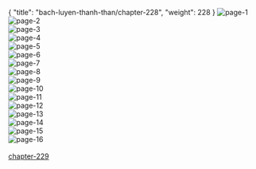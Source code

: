 { "title": "bach-luyen-thanh-than/chapter-228", "weight": 228 }
<img src="bach-luyen-thanh-than_0228_01-19d1878492148539d4742c889eb0aeac.webp" alt="page-1" origin="http://1.bp.blogspot.com/-vXXI8s9U2kY/WvGOZYYei0I/AAAAAAAADVU/rpt-WBp9gy4dA72bbviVmrfF7PU1ikSHACLcBGAs/s1600/0002.jpg?imgmax=0"><br/>
<img src="bach-luyen-thanh-than_0228_02-a0ce0857646bda54dfeddbeaa67ea670.webp" alt="page-2" origin="http://1.bp.blogspot.com/--uUlinn5cdQ/WvGOZeroJBI/AAAAAAAADVM/pEwipP0M8DQ5Ier8aOSp2sReOCzCnau4QCLcBGAs/s1600/0004.jpg?imgmax=0"><br/>
<img src="bach-luyen-thanh-than_0228_03-cf9b44a8dd917a2b6fb1342159599de5.webp" alt="page-3" origin="http://1.bp.blogspot.com/-reuazRprc-o/WvGOZYgN6TI/AAAAAAAADVQ/sKT8t9aYNCk7_JtNS8_VjNG252JKqN37QCLcBGAs/s1600/0005.jpg?imgmax=0"><br/>
<img src="bach-luyen-thanh-than_0228_04-fc5f8d259a0a2c025de9b97d8e1d1081.webp" alt="page-4" origin="http://1.bp.blogspot.com/-CUeGxiTpJCE/WvGOaSOsymI/AAAAAAAADVY/6lj8Rw_7RacIxhRrYmVSRiIl34hXHlE7gCLcBGAs/s1600/0006.jpg?imgmax=0"><br/>
<img src="bach-luyen-thanh-than_0228_05-ccd70f891b240b7fe4967512936cdd5e.webp" alt="page-5" origin="http://1.bp.blogspot.com/-nlk_5n_2Kw0/WvGOauyrBjI/AAAAAAAADVg/e1kT_ZkzhIUBgePXDbiXq8d-S9nd4Hv2ACLcBGAs/s1600/0007.jpg?imgmax=0"><br/>
<img src="bach-luyen-thanh-than_0228_06-e959d2d622ee932c0e89f6c30f0551ce.webp" alt="page-6" origin="http://1.bp.blogspot.com/-6K7vbZ3Ek6M/WvGOajZp5ZI/AAAAAAAADVc/b0WRfSbmF3QPr0Mu5r_BmnskCLY7ag4uACLcBGAs/s1600/0008.jpg?imgmax=0"><br/>
<img src="bach-luyen-thanh-than_0228_07-1dcb0371fb9b2f9ba27dc108d32a1d59.webp" alt="page-7" origin="http://1.bp.blogspot.com/-vgmXoW_Xf5I/WvGObVPpfkI/AAAAAAAADVk/K9CiYqoq8bElxzTJWQBnLXgIsJX2Sn8LgCLcBGAs/s1600/0009.jpg?imgmax=0"><br/>
<img src="bach-luyen-thanh-than_0228_08-38f4dcdaf752c9b4d52b690f5341a95b.webp" alt="page-8" origin="http://1.bp.blogspot.com/-r8Qpt6CGB1g/WvGObgClftI/AAAAAAAADVo/pCbx3HoYXNIHkv0InH19ga2p7fQwTO_HgCLcBGAs/s1600/0010.jpg?imgmax=0"><br/>
<img src="bach-luyen-thanh-than_0228_09-4a4d133edd718a6a87faf8b792fe05c9.webp" alt="page-9" origin="http://1.bp.blogspot.com/-0q_J6nBJr_g/WvGObvOHB3I/AAAAAAAADVs/GsPGsiLbYgwZ4R_QSKOUL805BgD5JZqrwCLcBGAs/s1600/0011.jpg?imgmax=0"><br/>
<img src="bach-luyen-thanh-than_0228_10-93e057a788cee76c26bbb0b43ea5a4f4.webp" alt="page-10" origin="http://1.bp.blogspot.com/-pwQdOZ89lcI/WvGOcK9oedI/AAAAAAAADVw/dhK7wB1uh3AH9em7WO26YBTugEBGZsq1wCLcBGAs/s1600/0012.jpg?imgmax=0"><br/>
<img src="bach-luyen-thanh-than_0228_11-f9211638e79eea746e966b67f9932c58.webp" alt="page-11" origin="http://1.bp.blogspot.com/-Ryc3ONsUiwI/WvGOcQrfstI/AAAAAAAADV0/__dVnWfB5rA5OF4Hlc8I4JGzl-wPRjgKACLcBGAs/s1600/0013.jpg?imgmax=0"><br/>
<img src="bach-luyen-thanh-than_0228_12-22351156776eab7fee71daedd3507ce7.webp" alt="page-12" origin="http://1.bp.blogspot.com/-Xw7CO3Fl5SU/WvGOcf9DWEI/AAAAAAAADV4/8yEM8PiI2ig6EHzofXk5YPNyu4DIzn4pQCLcBGAs/s1600/0014.jpg?imgmax=0"><br/>
<img src="bach-luyen-thanh-than_0228_13-ffb6308c5477c1783f8231e4066b622a.webp" alt="page-13" origin="http://1.bp.blogspot.com/-WEZajJv_Qt0/WvGOc5uSt1I/AAAAAAAADV8/JjwkH34DVe8sNOe22nXhjKLkPgTm2iAZQCLcBGAs/s1600/0015.jpg?imgmax=0"><br/>
<img src="bach-luyen-thanh-than_0228_14-0ec0620d08b21e1ee2b5fb871fd59bea.webp" alt="page-14" origin="http://1.bp.blogspot.com/-WBgXhnP9d1M/WvGOdc6WpSI/AAAAAAAADWA/mrjjmkzHJvUg4xPCow2qtKjx0KMzeTRTgCLcBGAs/s1600/0016.jpg?imgmax=0"><br/>
<img src="bach-luyen-thanh-than_0228_15-ec4b92bd49a0c907038dc455a7557edf.webp" alt="page-15" origin="http://1.bp.blogspot.com/-wdX-UkyGelw/WvGOdQgt2nI/AAAAAAAADWE/Ad88_6vbRnU13pfZHM2sMNWQ754cRSMFwCLcBGAs/s1600/0017.jpg?imgmax=0"><br/>
<img src="bach-luyen-thanh-than_0228_16-d73af3a99200bf4cd197b3556348e90e.webp" alt="page-16" origin="http://1.bp.blogspot.com/-8eG-mWpl8Q4/WvGOdexP-5I/AAAAAAAADWI/0dp9HHo2nJ8mHGPi7_m3sVblC_2eOZDtwCLcBGAs/s1600/0018.jpg?imgmax=0"><br/>
<br/><a class="nextchap" href="/bach-luyen-thanh-than/chapter-229">chapter-229</a>
